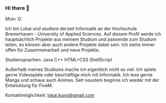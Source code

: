 ### Hi there 👋

Moin :D

Ich bin Lokai und studiere derzeit Informatik an der Hochschule Bremerhaven - University of Applied Sciences.
Auf diesem Profil werde ich hauptsächlich Projekte aus meinem Studium und passende zum Studium teilen, es können aber auch andere Projekte dabei sein. Ich stehe immer offen für Zusammenarbeit und neue Projekte.

Studiensprachen:
Java
C++
HTML+CSS
ShellScript

Außerhalb meines Studiums mache ich eigentlich nicht so viel. Ich spiele gerne Videospiele oder beschäftige mich mit Informatik. Ich lese gerne Manga und schaue auch Animes.
Seit neustem beginne ich wieder mit der Entwicklung für FiveM.

Kontaktmöglichkeit:
lokai.kuroi@gmail.com
